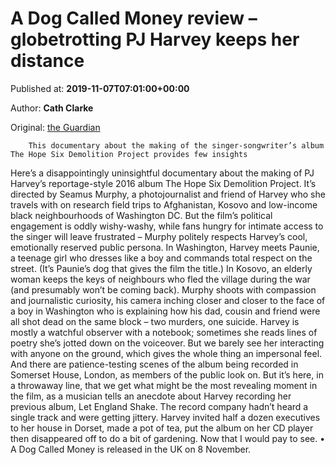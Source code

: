 
# A Dog Called Money review – globetrotting PJ Harvey keeps her distance

Published at: **2019-11-07T07:01:00+00:00**

Author: **Cath Clarke**

Original: [the Guardian](https://www.theguardian.com/film/2019/nov/07/a-dog-called-money-review-pj-harvey-the-hope-six-demolition-project-documentary)


        This documentary about the making of the singer-songwriter’s album The Hope Six Demolition Project provides few insights
      
Here’s a disappointingly uninsightful documentary about the making of PJ Harvey’s reportage-style 2016 album The Hope Six Demolition Project. It’s directed by Seamus Murphy, a photojournalist and friend of Harvey who she travels with on research field trips to Afghanistan, Kosovo and low-income black neighbourhoods of Washington DC. But the film’s political engagement is oddly wishy-washy, while fans hungry for intimate access to the singer will leave frustrated – Murphy politely respects Harvey’s cool, emotionally reserved public persona.
In Washington, Harvey meets Paunie, a teenage girl who dresses like a boy and commands total respect on the street. (It’s Paunie’s dog that gives the film the title.) In Kosovo, an elderly woman keeps the keys of neighbours who fled the village during the war (and presumably won’t be coming back). Murphy shoots with compassion and journalistic curiosity, his camera inching closer and closer to the face of a boy in Washington who is explaining how his dad, cousin and friend were all shot dead on the same block – two murders, one suicide.
Harvey is mostly a watchful observer with a notebook; sometimes she reads lines of poetry she’s jotted down on the voiceover. But we barely see her interacting with anyone on the ground, which gives the whole thing an impersonal feel. And there are patience-testing scenes of the album being recorded in Somerset House, London, as members of the public look on.
But it’s here, in a throwaway line, that we get what might be the most revealing moment in the film, as a musician tells an anecdote about Harvey recording her previous album, Let England Shake. The record company hadn’t heard a single track and were getting jittery. Harvey invited half a dozen executives to her house in Dorset, made a pot of tea, put the album on her CD player then disappeared off to do a bit of gardening. Now that I would pay to see.
• A Dog Called Money is released in the UK on 8 November.
